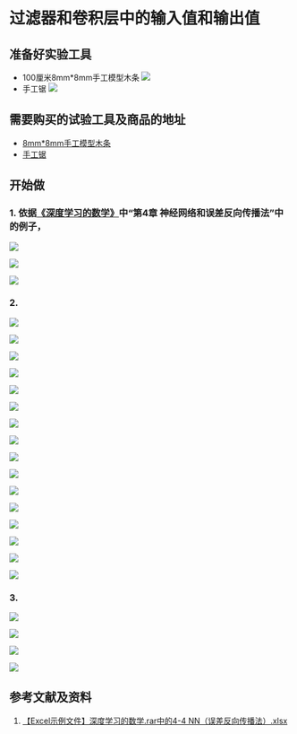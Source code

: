 ﻿# 过滤器和卷积层中的输入值和输出值

## 准备好实验工具

- 100厘米8mm*8mm手工模型木条
![](/images/体验卷积神经网络中的数学原理/过滤器和卷积层中的输入值和输出值/8mm手工模型木条.jpg)
- 手工锯
![](/images/体验卷积神经网络中的数学原理/过滤器和卷积层中的输入值和输出值/手工锯.jpg)

## 需要购买的试验工具及商品的地址

- [8mm*8mm手工模型木条](https://item.taobao.com/item.htm?spm=a1z09.2.0.0.7f642e8dJTGJWM&id=543446811425&_u=3c6ncud14e3)
- [手工锯](https://detail.tmall.com/item.htm?id=525869238835&spm=a1z09.2.0.0.46d82e8dlFtmf6&_u=qc6ncud3ffd)

## 开始做

### 1. 依据[《深度学习的数学》](https://www.ituring.com.cn/book/2593)中“第4章 神经网络和误差反向传播法”中的例子，

![](/images/体验卷积神经网络中的数学原理/过滤器和卷积层中的输入值和输出值/1a1.jpg)

![](/images/体验卷积神经网络中的数学原理/过滤器和卷积层中的输入值和输出值/1a2.jpg)

![](/images/体验卷积神经网络中的数学原理/过滤器和卷积层中的输入值和输出值/1a3.jpg)

### 2.

![](/images/体验卷积神经网络中的数学原理/过滤器和卷积层中的输入值和输出值/2a1.jpg)

![](/images/体验卷积神经网络中的数学原理/过滤器和卷积层中的输入值和输出值/2a2.jpg)

![](/images/体验卷积神经网络中的数学原理/过滤器和卷积层中的输入值和输出值/2a3.jpg)

![](/images/体验卷积神经网络中的数学原理/过滤器和卷积层中的输入值和输出值/2a4.jpg)

![](/images/体验卷积神经网络中的数学原理/过滤器和卷积层中的输入值和输出值/2a5.jpg)

![](/images/体验卷积神经网络中的数学原理/过滤器和卷积层中的输入值和输出值/2a6.jpg)

![](/images/体验卷积神经网络中的数学原理/过滤器和卷积层中的输入值和输出值/2a7.jpg)

![](/images/体验卷积神经网络中的数学原理/过滤器和卷积层中的输入值和输出值/2a8.jpg)

![](/images/体验卷积神经网络中的数学原理/过滤器和卷积层中的输入值和输出值/2a9.jpg)

![](/images/体验卷积神经网络中的数学原理/过滤器和卷积层中的输入值和输出值/2a10.jpg)

![](/images/体验卷积神经网络中的数学原理/过滤器和卷积层中的输入值和输出值/2a11.jpg)

![](/images/体验卷积神经网络中的数学原理/过滤器和卷积层中的输入值和输出值/2a12.jpg)

![](/images/体验卷积神经网络中的数学原理/过滤器和卷积层中的输入值和输出值/2a13.jpg)

![](/images/体验卷积神经网络中的数学原理/过滤器和卷积层中的输入值和输出值/2a14.jpg)

![](/images/体验卷积神经网络中的数学原理/过滤器和卷积层中的输入值和输出值/2a15.jpg)

![](/images/体验卷积神经网络中的数学原理/过滤器和卷积层中的输入值和输出值/2a16.jpg)

### 3.

![](/images/体验卷积神经网络中的数学原理/过滤器和卷积层中的输入值和输出值/3a0.jpg)

![](/images/体验卷积神经网络中的数学原理/过滤器和卷积层中的输入值和输出值/3a1.jpg)

![](/images/体验卷积神经网络中的数学原理/过滤器和卷积层中的输入值和输出值/3a2.jpg)

![](/images/体验卷积神经网络中的数学原理/过滤器和卷积层中的输入值和输出值/3a3.jpg)


## 参考文献及资料

1. [【Excel示例文件】深度学习的数学.rar中的4-4 NN（误差反向传播法）.xlsx](http://www.ituring.com.cn/book/2593)